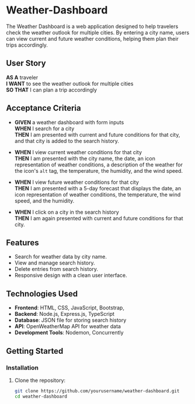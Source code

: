 # Weather-Dashboard
The Weather Dashboard is a web application designed to help travelers check the weather outlook for multiple cities. By entering a city name, users can view current and future weather conditions, helping them plan their trips accordingly.

## User Story

**AS A** traveler  
**I WANT** to see the weather outlook for multiple cities  
**SO THAT** I can plan a trip accordingly  

## Acceptance Criteria

- **GIVEN** a weather dashboard with form inputs  
  **WHEN** I search for a city  
  **THEN** I am presented with current and future conditions for that city, and that city is added to the search history.  

- **WHEN** I view current weather conditions for that city  
  **THEN** I am presented with the city name, the date, an icon representation of weather conditions, a description of the weather for the icon's `alt` tag, the temperature, the humidity, and the wind speed.  

- **WHEN** I view future weather conditions for that city  
  **THEN** I am presented with a 5-day forecast that displays the date, an icon representation of weather conditions, the temperature, the wind speed, and the humidity.  

- **WHEN** I click on a city in the search history  
  **THEN** I am again presented with current and future conditions for that city.  

## Features

- Search for weather data by city name.
- View and manage search history.
- Delete entries from search history.
- Responsive design with a clean user interface.

## Technologies Used

- **Frontend**: HTML, CSS, JavaScript, Bootstrap, 
- **Backend**: Node.js, Express.js, TypeScript
- **Database**: JSON file for storing search history
- **API**: OpenWeatherMap API for weather data
- **Development Tools**: Nodemon, Concurrently

## Getting Started


### Installation

1. Clone the repository:
   ```bash
   git clone https://github.com/yourusername/weather-dashboard.git
   cd weather-dashboard
